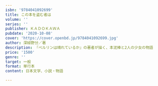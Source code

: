 ```yaml
---
isbn: '9784041092699'
title: この本を盗む者は
volume: ''
series: ''
publisher: ＫＡＤＯＫＡＷＡ
pubdate: '2020-10-08'
cover: 'https://cover.openbd.jp/9784041092699.jpg'
author: 深緑野分／著
description: 『ベルリンは晴れているか』の著者が描く、本泥棒と2人の少女の物語
price: '1500'
genre: ''
target: 一般
format: 単行本
content: 日本文学、小説・物語

---
```

